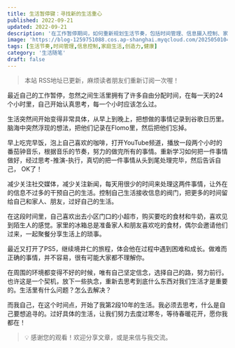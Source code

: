 ```yaml
---
title: 生活暂停键：寻找新的生活重心
published: 2022-09-21
updated: 2022-09-21
description: '在工作暂停期间，如何重新规划生活节奏，包括时间管理、信息摄入控制、家庭生活等方面的思考和实践。通过具体的生活安排，寻找新的生活重心和意义。'
image: 'https://blog-1259751088.cos.ap-shanghai.myqcloud.com/20250501042817782.png?imageSlim'
tags: [生活节奏,时间管理,信息控制,家庭生活,创造力,健康]
category: '生活随笔'
draft: false
---
```


> 本站 RSS地址已更新，麻烦读者朋友们重新订阅一次喔！

最近自己的工作暂停，忽然之间生活里拥有了许多自由分配时间，在每一天的24个小时里，自己开始认真思考，每一个小时应该怎么过。

生活突然间开始变得非常具体，从早上到晚上，把想做的事情记录到谷歌日历里。脑海中突然浮现的想法，把他们记录在Flomo里，然后把他们忘掉。

早上吃完早饭，泡上自己喜欢的咖啡，打开YouTube频道，播放一段两个小时的番茄钟音乐，根据音乐的节奏，努力的做完所有的事情。重新学习如何把一件事情做好，经过思考-推演-执行，真切的把一件事情从头到尾处理完毕，然后告诉自己， OK了！

减少关注社交媒体，减少关注新闻，每天用很少的时间来处理这两件事情，让外在的信息不过多的干预自己的生活。控制自己生活接收信息的阀门，把更多的时间留给自己和家人、朋友，过好自己的生活。

在这段时间里，自己喜欢出去小区门口的小超市，购买要吃的食材和牛奶，喜欢见到陌生人的感觉。家里的冰箱总是准备家人和朋友喜欢吃的食材，偶尔会邀请他们过来，一起聚餐分享生活上的琐事。

最近又打开了PS5，继续境井仁的旅程，体会他在过程中遇到困难和成长。做难而正确的事情，并不容易，很有可能大家都不理解你。

在周围的环境都变得不好的时候，唯有自己坚定信念，选择自己的路，努力前行。也许这是一个契机，放下一些执念，重新去思考到底什么东西对我们生活才是重要的。生活里有什么问题？怎么去解决？

而我自己，在这个时间点，开始了我第2段10年的生活。我必须去思考，什么是自己要想追寻的。过好具体的生活，让我们努力去度过寒冬，等待春暖花开，愿你我都在！

> 💡 感谢您的观看！欢迎分享文章，或是来信与我交流。
